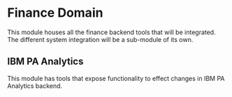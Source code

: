 # Finance Domain
This module houses all the finance backend tools that will be integrated. The different system integration will be a sub-module of its own.

## IBM PA Analytics
This module has tools that expose functionality to effect changes in IBM PA Analytics backend.
